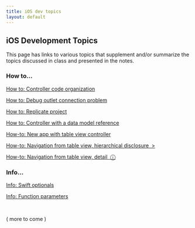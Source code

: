 ```yaml
---
title: iOS dev topics
layout: default
---
```


## iOS Development Topics

This page has links to various topics that supplement and/or summarize the topics discussed in class and presented in the notes. 

### How to...

[How to: Controller code organization](how-to-controller-code-organization)

[How to: Debug outlet connection problem](how-to-debug-outlet-connection)

[How to: Replicate project](how-to-replicate-project)

[How to: Controller with a data model reference](how-to-data-for-controller)

[How-to: New app with table view controller](how-to-new-app-tvc)

[How-to: Navigation from table view, hierarchical disclosure &nbsp;&gt;](how-to-nav-disclosure)

[How-to: Navigation from table view, detail &nbsp;&#9432;](how-to-nav-detail)

### Info...

[Info: Swift optionals](info-optionals)

[Info: Function parameters](function-parameters)

<br>

( more to come )

<!-- 
How-to: Write entity model classes

How-to: Write a data model manager class 

[Info: Project Template for Core Data projects](/topics/info-project-template-core-data)  
The template's design and code is explained in this document. 

[How-to: Template for Core Data apps](/topics/how-to-core-data-template)  
How-to-use information is in this document.

-->

<br>
